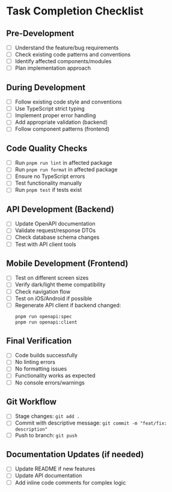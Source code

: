 # Task Completion Checklist

## Pre-Development
- [ ] Understand the feature/bug requirements
- [ ] Check existing code patterns and conventions
- [ ] Identify affected components/modules
- [ ] Plan implementation approach

## During Development
- [ ] Follow existing code style and conventions
- [ ] Use TypeScript strict typing
- [ ] Implement proper error handling
- [ ] Add appropriate validation (backend)
- [ ] Follow component patterns (frontend)

## Code Quality Checks
- [ ] Run `pnpm run lint` in affected package
- [ ] Run `pnpm run format` in affected package
- [ ] Ensure no TypeScript errors
- [ ] Test functionality manually
- [ ] Run `pnpm test` if tests exist

## API Development (Backend)
- [ ] Update OpenAPI documentation
- [ ] Validate request/response DTOs
- [ ] Check database schema changes
- [ ] Test with API client tools

## Mobile Development (Frontend)
- [ ] Test on different screen sizes
- [ ] Verify dark/light theme compatibility
- [ ] Check navigation flow
- [ ] Test on iOS/Android if possible
- [ ] Regenerate API client if backend changed:
  ```bash
  pnpm run openapi:spec
  pnpm run openapi:client
  ```

## Final Verification
- [ ] Code builds successfully
- [ ] No linting errors
- [ ] No formatting issues
- [ ] Functionality works as expected
- [ ] No console errors/warnings

## Git Workflow
- [ ] Stage changes: `git add .`
- [ ] Commit with descriptive message: `git commit -m "feat/fix: description"`
- [ ] Push to branch: `git push`

## Documentation Updates (if needed)
- [ ] Update README if new features
- [ ] Update API documentation
- [ ] Add inline code comments for complex logic